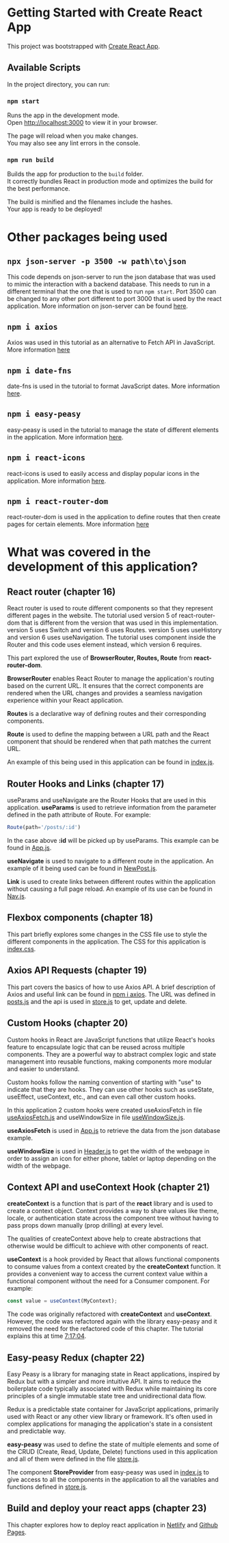 # Getting Started with Create React App

This project was bootstrapped with [Create React App](https://github.com/facebook/create-react-app).

## Available Scripts

In the project directory, you can run:

### `npm start`

Runs the app in the development mode.\
Open [http://localhost:3000](http://localhost:3000) to view it in your browser.

The page will reload when you make changes.\
You may also see any lint errors in the console.

### `npm run build`

Builds the app for production to the `build` folder.\
It correctly bundles React in production mode and optimizes the build for the best performance.

The build is minified and the filenames include the hashes.\
Your app is ready to be deployed!

# Other packages being used

## `npx json-server -p 3500 -w path\to\json`

This code depends on json-server to run the json database that was used to mimic the interaction with a backend database. This needs to run in a different terminal that the one that is used to run `npm start`. Port 3500 can be changed to any other port different to port 3000 that is used by the react application. More information on json-server can be found [here](https://www.npmjs.com/package/json-server).

## `npm i axios`

Axios was used in this tutorial as an alternative to Fetch API in JavaScript. More information [here](https://www.npmjs.com/package/axios)

## `npm i date-fns`

date-fns is used in the tutorial to format JavaScript dates. More information [here](https://www.npmjs.com/package/date-fns).

## `npm i easy-peasy`

easy-peasy is used in the tutorial to manage the state of different elements in the application. More information [here](https://www.npmjs.com/package/easy-peasy).

## `npm i react-icons`

react-icons is used to easily access and display popular icons in the application. More information [here](https://www.npmjs.com/package/react-icons).

## `npm i react-router-dom`

react-router-dom is used in the application to define routes that then create pages for certain elements. More information [here](https://www.npmjs.com/package/react-router-dom)

# What was covered in the development of this application?

## React router (chapter 16)

React router is used to route different components so that they represent different pages in the website. The tutorial used version 5 of react-router-dom that is different from the version that was used in this implementation. version 5 uses Switch and version 6 uses Routes. version 5 uses useHistory and version 6 uses useNavigation. The tutorial uses component inside the Router and this code uses element instead, which version 6 requires.

This part explored the use of **BrowserRouter, Routes, Route** from **react-router-dom**.

**BrowserRouter** enables React Router to manage the application's routing based on the current URL. It ensures that the correct components are rendered when the URL changes and provides a seamless navigation experience within your React application.

**Routes** is a declarative way of defining routes and their corresponding components.

**Route** is used to define the mapping between a URL path and the React component that should be rendered when that path matches the current URL.

An example of this being used in this application can be found in [index.js](./src/index.js).

## Router Hooks and Links (chapter 17)

useParams and useNavigate are the Router Hooks that are used in this application. **useParams** is used to retrieve information from the parameter defined in the path attribute of Route. For example:

```js
Route(path='/posts/:id')
```

In the case above **:id** will be picked up by useParams. This example can be found in [App.js](./src/App.js).

**useNavigate** is used to navigate to a different route in the application. An example of it being used can be found in [NewPost.js](./src/NewPost.js).

**Link** is used to create links between different routes within the application without causing a full page reload. An example of its use can be found in [Nav.js](./src/Nav.js). 

## Flexbox components (chapter 18)

This part briefly explores some changes in the CSS file use to style the different components in the application. The CSS for this application is [index.css](./src/index.css).

## Axios API Requests (chapter 19)

This part covers the basics of how to use Axios API. A brief description of Axios and useful link can be found in [npm i axios](#npm-i-axios). The URL was defined in [posts.js](./src/api/posts.js) and the api is used in [store.js](./src/store.js) to get, update and delete.

## Custom Hooks (chapter 20)

Custom hooks in React are JavaScript functions that utilize React's hooks feature to encapsulate logic that can be reused across multiple components. They are a powerful way to abstract complex logic and state management into reusable functions, making components more modular and easier to understand.

Custom hooks follow the naming convention of starting with "use" to indicate that they are hooks. They can use other hooks such as useState, useEffect, useContext, etc., and can even call other custom hooks.

In this application 2 custom hooks were created useAxiosFetch in file [useAxiosFetch.js](./src/hooks/useAxiosFetch.js) and useWindowSize in file [useWindowSize.js](./src/hooks/useWindowSize.js).

**useAxiosFetch** is used in [App.js](./src/App.js) to retrieve the data from the json database example.

**useWindowSize** is used in [Header.js](./src/Header.js) to get the width of the webpage in order to assign an icon for either phone, tablet or laptop depending on the width of the webpage.

## Context API and useContext Hook (chapter 21)

**createContext** is a function that is part of the **react** library and is used to create a context object. Context provides a way to share values like theme, locale, or authentication state across the component tree without having to pass props down manually (prop drilling) at every level.

The qualities of createContext above help to create abstractions that otherwise would be difficult to achieve with other components of react.

**useContext** is a hook provided by React that allows functional components to consume values from a context created by the **createContext** function. It provides a convenient way to access the current context value within a functional component without the need for a Consumer component. For example:

```js
const value = useContext(MyContext);
```

The code was originally refactored with **createContext** and **useContext**. However, the code was refactored again with the library easy-peasy and it removed the need for the refactored code of this chapter. The tutorial explains this at time [7:17:04](https://www.youtube.com/watch?v=RVFAyFWO4go&t=26224s).

## Easy-peasy Redux (chapter 22)

Easy Peasy is a library for managing state in React applications, inspired by Redux but with a simpler and more intuitive API. It aims to reduce the boilerplate code typically associated with Redux while maintaining its core principles of a single immutable state tree and unidirectional data flow.

Redux is a predictable state container for JavaScript applications, primarily used with React or any other view library or framework. It's often used in complex applications for managing the application's state in a consistent and predictable way.

**easy-peasy** was used to define the state of multiple elements and some of the CRUD (Create, Read, Update, Delete) functions used in this application and all of them were defined in the file [store.js](./src/store.js).

The component **StoreProvider** from easy-peasy was used in  [index.js](./src/index.js) to give access to all the components in the application to all the variables and functions defined in [store.js](./src/store.js).


## Build and deploy your react apps (chapter 23)

This chapter explores how to deploy react application in [Netlify](https://www.netlify.com/) and [Github Pages](https://pages.github.com/).